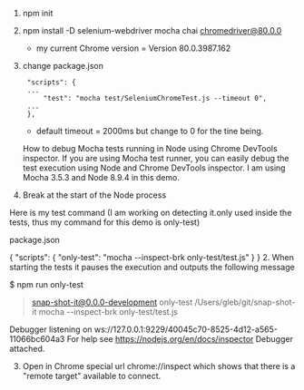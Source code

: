 1. npm init

2. npm install -D selenium-webdriver mocha chai chromedriver@80.0.0 
   * my current Chrome version = Version 80.0.3987.162

3. change package.json

        "scripts": {
        ...
            "test": "mocha test/SeleniumChromeTest.js --timeout 0",
        ...
        },
    
    * default timeout = 2000ms but change to 0 for the tine being.






    How to debug Mocha tests running in Node using Chrome DevTools inspector.
If you are using Mocha test runner, you can easily debug the test execution using Node and Chrome DevTools inspector. I am using Mocha 3.5.3 and Node 8.9.4 in this demo.

1. Break at the start of the Node process

Here is my test command (I am working on detecting it.only used inside the tests, thus my command for this demo is only-test)

package.json

{
  "scripts": {
    "only-test": "mocha --inspect-brk only-test/test.js"
  }
}
2. When starting the tests it pauses the execution and outputs the following message


$ npm run only-test

> snap-shot-it@0.0.0-development only-test /Users/gleb/git/snap-shot-it
> mocha --inspect-brk only-test/test.js

Debugger listening on ws://127.0.0.1:9229/40045c70-8525-4d12-a565-11066bc604a3
For help see https://nodejs.org/en/docs/inspector
Debugger attached.

3. Open in Chrome special url chrome://inspect which shows that there is a "remote target" available to connect.
